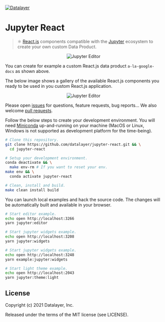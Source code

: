 [![Datalayer](https://datalayer.s3.us-east-1.amazonaws.com/datalayer-25.svg)](https://datalayer.io)

# Jupyter React

> ⚛️ [React.js](https://reactjs.org) components compatible with the [Jupyter](https://jupyter.org) ecosystem to create your own custom Data Product.

<div align="center" style="text-align: center">
  <img alt="Jupyter Editor" src="https://docs.datalayer.io/assets/images/jupyter-editor-2f39f51a4596173b8ffcf33d62ec5278.gif" />
</div>

You can create for example a custom React.js data product `a-la-google-docs` as shown above.

The below image shows a gallery of the available React.js components you ready to be used in you custom React.js application.

<div align="center" style="text-align: center">
  <img alt="Jupyter Editor" src="https://docs.datalayer.io/assets/images/gallery-d29737240a1e3cc60b8f3b4676ccc07f.gif" />
</div>

Please open [issues](https://github.com/datalayer/datalayer/issues) for questions, feature requests, bug reports... We also welcome [pull requests](https://github.com/datalayer/datalayer/pulls).

Follow the below steps to create your development environment. You will need [Miniconda](https://docs.conda.io/en/latest/miniconda.html) up-and-running on your machine (MacOS or Linux, Windows is not supported as development platform for the time-being).

```bash
# Clone this repository.
git clone https://github.com/datalayer/jupyter-react.git && \
  cd jupyter-react
```

```bash
# Setup your development environment.
conda deactivate && \
  make env-rm # If you want to reset your env.
make env && \
  conda activate jupyter-react
```

```bash
# Clean, install and build.
make clean install build
```

You can launch local examples and hack the source code. The changes will be automatically built and available in your browser.

```bash
# Start editor example.
echo open http://localhost:3266
yarn jupyter:editor
```

```bash
# Start jupyter widgets example.
echo open http://localhost:3208
yarn jupyter:widgets
```

```bash
# Start jupyter widgets example.
echo open http://localhost:3248
yarn example:jupyter:widgets
```

```bash
# Start light theme example.
echo open http://localhost:2043
yarn jupyter:theme:light
```
<!--
## 🚧 Static Example

You can build a static example website that will be available under the `example/.out` folder.

```bash
# This will open example/.out/index.html in your browser.
make example-example && \
  open example/.out/index.html
```

You can deploy the example in your [Vercel](https://vercel.com) (former Now.js) account. Ccnfigure a vercel `datalayer-jupyter-react-example` project with:

- Build command: `yarn build:vercel`
- Output directory: `storybook/.out`.

Then run the following command to deploy in you vercel.

```bash 
# Deploy the example (if you have karma for).
# open https://api/jupyter.datalayer.io
make example-deploy
```
-->
## License

Copyright (c) 2021 Datalayer, Inc.

Released under the terms of the MIT license (see LICENSE).
